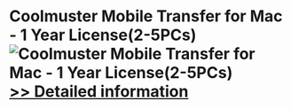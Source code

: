# Coolmuster Mobile Transfer for Mac - 1 Year License(2-5PCs)<br />![Coolmuster Mobile Transfer for Mac - 1 Year License(2-5PCs)](https://mycommerce.akamaized.net/api/pimages/P300924906/BIG/300924906.PNG)<br />[>> Detailed information](https://secure.shareit.com/shareit/product.html?productid=300924906&affiliateid=200057808)